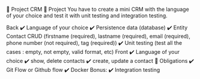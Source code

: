 📔 Project CRM
📁 Project
You have to create a mini CRM with the language of your choice and test it with unit testing and integration testing.

Back
✔️ Language of your choice
✔️ Persistence data (database)
✔️ Entity Contact CRUD (firstname (required), lastname (required), email (required), phone number (not required), tag (required))
✔️ Unit testing (test all the cases : empty, not empty, valid format, etc)
Front
✔️ Language of your choice
✔️ show, delete contacts
✔️ create, update a contact
🔴 Obligations
✔️ Git Flow or Github flow
✔️ Docker
Bonus:
✔️ Integration testing
